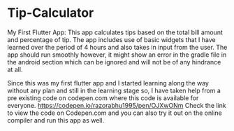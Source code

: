 # Tip-Calculator

My First Flutter App: This app calculates tips based on the total bill amount and percentage of tip. The app includes use of basic widgets that I have learned over the period of 4 hours and also takes in input from the user. The app should run smoothly however, it might show an error in the gradle file in the android section which can be ignored and will not be of any hindrance at all.

Since this was my first flutter app and I started learning along the way without any plan and still in the learning stage so, I have taken help from a pre existing code on codepen.com where this code is available for everyone. 
https://codepen.io/razorabhu1995/pen/OJXwONm
Check the link to view the code on Codepen.com and you can also try it out on the online compiler and run this app as well.
